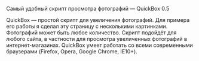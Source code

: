 Самый удобный скрипт просмотра фотографий — QuickBox 0.5

QuickBox — простой скрипт для увеличения фотографий. Для примера его работы я сделал эту страницу с несколькими картинками. Фотографий может быть любое количество. Скрипт подойдёт для любого сайта, в частности для просмотра увеличенных фотографий в интернет-магазинах. QuickBox умеет работать со всеми современными браузерами (Firefox, Opera, Google Chrome, IE10+).
